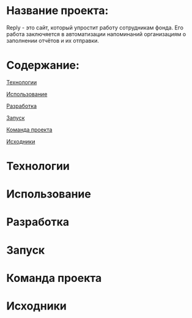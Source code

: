 # Название проекта:
Reply - это сайт, который упростит работу сотрудникам фонда. Его работа заключяется в автоматизации напоминаний организациям о заполнении отчётов и их отправки.
# Содержание:

[Технологии]()

[Использование]()

[Разработка]()

[Запуск]()

[Команда проекта]()

[Исходники]()

# Технологии
# Использование
# Разработка
# Запуск
# Команда проекта
# Исходники
